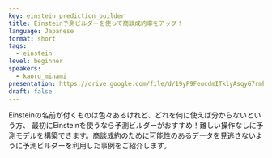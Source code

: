 ```yaml
---
key: einstein_prediction_builder
title: Einstein予測ビルダーを使って商談成約率をアップ！ 
language: Japanese
format: short
tags:
  - einstein
level: beginner
speakers:
  - kaoru_minami
presentation: https://drive.google.com/file/d/19yF9FeucdmITklyAsqyG7rmkyFsXzSIx/view
draft: false
---
```

Einsteinの名前が付くものは色々あるけれど、どれを何に使えば分からないという方、 最初にEinsteinを使うなら予測ビルダーがおすすめ！難しい操作なしに予測モデルを構築できます。商談成約のために可能性のあるデータを見逃さないように予測ビルダーを利用した事例をご紹介します。 